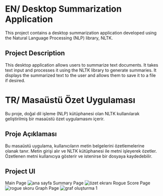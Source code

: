 # EN/ Desktop Summarization Application
This project contains a desktop summarization application developed using the Natural Language Processing (NLP) library, NLTK.

## Project Description
This desktop application allows users to summarize text documents. It takes text input and processes it using the NLTK library to generate summaries. It displays the summarized text to the user and allows them to save it to a file if desired.

# TR/ Masaüstü Özet Uygulaması

Bu proje, doğal dil işleme (NLP) kütüphanesi olan NLTK kullanılarak geliştirilmiş bir masaüstü özet uygulamasını içerir.

## Proje Açıklaması

Bu masaüstü uygulama, kullanıcıların metin belgelerini özetlemelerine olanak tanır. Metin girişi alır ve NLTK kütüphanesi ile metni işleyerek özetler. Özetlenen metni kullanıcıya gösterir ve istenirse bir dosyaya kaydedebilir.

## Project UI
Main Page
![ana sayfa](https://github.com/ilkaymb/NLTK-Desktop-Summary-App/assets/73322500/c0a64bd4-75d5-41a3-8d07-0a4f6de9fff4)
Summary Page
![özet ekranı](https://github.com/ilkaymb/NLTK-Desktop-Summary-App/assets/73322500/f1ab57d0-17ed-49d6-a70b-df9433bb9676)
Rogue Score Page
![rogue skoru](https://github.com/ilkaymb/NLTK-Desktop-Summary-App/assets/73322500/bb35617b-9cd4-4c72-828e-eec381a1274d)
Graph Page
![graf oluşturma 1](https://github.com/ilkaymb/NLTK-Desktop-Summary-App/assets/73322500/1eb9f545-7ae1-4576-b8ea-c8832b108e8b)
